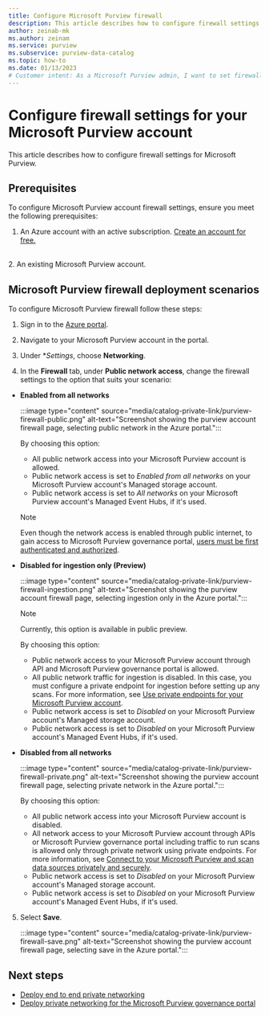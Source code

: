 ```yaml
---
title: Configure Microsoft Purview firewall
description: This article describes how to configure firewall settings for your Microsoft Purview account
author: zeinab-mk
ms.author: zeinam
ms.service: purview
ms.subservice: purview-data-catalog
ms.topic: how-to
ms.date: 01/13/2023
# Customer intent: As a Microsoft Purview admin, I want to set firewall settings for my Microsoft Purview account.
---
```


# Configure firewall settings for your Microsoft Purview account

This article describes how to configure firewall settings for Microsoft Purview.

## Prerequisites

To configure Microsoft Purview account firewall settings, ensure you meet the following prerequisites:

1. An Azure account with an active subscription. [Create an account for free.](https://azure.microsoft.com/free/?WT.mc_id=A261C142F)
<br>
2. An existing Microsoft Purview account.
<br>

## Microsoft Purview firewall deployment scenarios

To configure Microsoft Purview firewall follow these steps:

1. Sign in to the [Azure portal](https://portal.azure.com).

2. Navigate to your Microsoft Purview account in the portal.

3. Under **Settings*, choose **Networking**.

4. In the **Firewall** tab, under **Public network access**, change the firewall settings to the option that suits your scenario:

- **Enabled from all networks**

  :::image type="content" source="media/catalog-private-link/purview-firewall-public.png" alt-text="Screenshot showing the purview account firewall page, selecting public network in the Azure portal.":::

  By choosing this option:

  - All public network access into your Microsoft Purview account is allowed. 
  - Public network access is set to _Enabled from all networks_ on your Microsoft Purview account's Managed storage account. 
  - Public network access is set to _All networks_ on your Microsoft Purview account's Managed Event Hubs, if it's used. 

  > [!NOTE]
  > Even though the network access is enabled through public internet, to gain access to Microsoft Purview governance portal, [users must be first authenticated and authorized](catalog-permissions.md). 

- **Disabled for ingestion only (Preview)**

  :::image type="content" source="media/catalog-private-link/purview-firewall-ingestion.png" alt-text="Screenshot showing the purview account firewall page, selecting ingestion only in the Azure portal.":::

  > [!NOTE]
  > Currently, this option is available in public preview.
  
  By choosing this option:
  - Public network access to your Microsoft Purview account through API and Microsoft Purview governance portal is allowed.
  - All public network traffic for ingestion is disabled. In this case, you must configure a private endpoint for ingestion before setting up any scans. For more information, see [Use private endpoints for your Microsoft Purview account](catalog-private-link.md).
  - Public network access is set to _Disabled_ on your Microsoft Purview account's Managed storage account. 
  - Public network access is set to _Disabled_ on your Microsoft Purview account's Managed Event Hubs, if it's used. 
  
- **Disabled from all networks**

  :::image type="content" source="media/catalog-private-link/purview-firewall-private.png" alt-text="Screenshot showing the purview account firewall page, selecting private network in the Azure portal.":::

  By choosing this option:
  
  - All public network access into your Microsoft Purview account is disabled. 
  - All network access to your Microsoft Purview account through APIs or Microsoft Purview governance portal including traffic to run scans is allowed only through private network using private endpoints. For more information, see [Connect to your Microsoft Purview and scan data sources privately and securely](catalog-private-link-end-to-end.md).
  - Public network access is set to _Disabled_ on your Microsoft Purview account's Managed storage account. 
  - Public network access is set to _Disabled_ on your Microsoft Purview account's Managed Event Hubs, if it's used. 

5. Select **Save**.

    :::image type="content" source="media/catalog-private-link/purview-firewall-save.png" alt-text="Screenshot showing the purview account firewall page, selecting save in the Azure portal.":::

## Next steps

- [Deploy end to end private networking](./catalog-private-link-end-to-end.md)
- [Deploy private networking for the Microsoft Purview governance portal](./catalog-private-link-account-portal.md)
